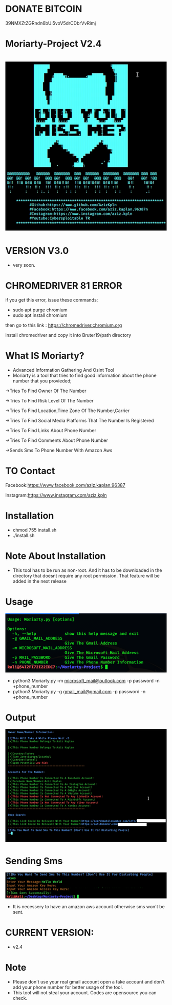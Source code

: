 # DONATE BITCOIN
39NMXZtZGRndn6bUi5voV5drCDbrVvRimj
# Moriarty-Project V2.4
# ![](images/1.png)

# VERSION V3.0 
* very soon. 

# CHROMEDRIVER 81 ERROR
if you get this error,
issue these commands;
* sudo apt purge chromium
* sudo apt install chromium

then go to this link : https://chromedriver.chromium.org

install chromedriver and copy it into Bruter19/path directory
# What IS Moriarty?
- Advanced Information Gathering And Osint Tool
- Moriarty is a tool that tries to find good information about the phone number that you provieded;

->Tries To Find Owner Of The Number

->Tries To Find Risk Level Of The Number

->Tries To Find Location,Time Zone Of The Number,Carrier

->Tries To Find Social Media Platforms That The Number Is Registered

->Tries To Find Links About Phone Number

->Tries To Find Comments About Phone Number

->Sends Sms To Phone Number With Amazon Aws
# TO Contact

Facebook:https://www.facebook.com/aziz.kaplan.96387

Instagram:https://www.instagram.com/aziz.kpln
# Installation
* chmod 755 install.sh
* ./install.sh
# Note About Installation
* This tool has to be run as non-root. And it has to be downloaded in the directory that doesnt require any root permission. That feature will be added in the next release
# Usage
![](images/v23.png)
* python3 Moriarty.py -m microsoft_mail@outlook.com -p password -n +phone_number
* python3 Moriarty.py -g gmail_mail@gmail.com -p password -n +phone_number

# Output
![](images/3.png)

# Sending Sms
![](images/4.png)
* It is necessery to have an amazon aws account otherwise sms won't be sent.

# CURRENT VERSION:
* v2.4

# Note
* Please don't use your real gmail account open a fake account and don't add your phone number for better usage of the tool.
* This tool will not steal your account. Codes are opensource you can check.


